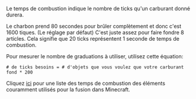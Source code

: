 Le temps de combustion indique le nombre de ticks qu'un carburant donné durera.

Le charbon prend 80 secondes pour brûler complètement et donc c'est 1600 tiques. (Le réglage par défaut) C'est juste assez pour faire fondre 8 articles. Cela signifie que 20 ticks représentent 1 seconde de temps de combustion.

Pour mesurer le nombre de graduations à utiliser, utilisez cette équation:

`# de ticks besoins = # d'objets que vous voulez que votre carburant fond * 200`

Cliquez [ici](https://mcreator.net/wiki/burn-time-fuels) pour une liste des temps de combustion des éléments couramment utilisés pour la fusion dans Minecraft.
